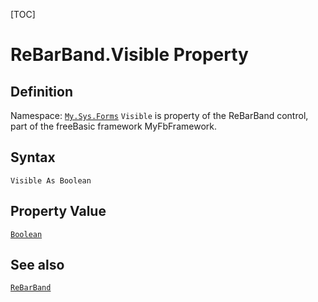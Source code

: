 [TOC]
# ReBarBand.Visible Property

## Definition
Namespace: [`My.Sys.Forms`](My.Sys.Forms.md)
`Visible` is property of the ReBarBand control, part of the freeBasic framework MyFbFramework.
## Syntax
```freeBasic
Visible As Boolean
```
## Property Value
[`Boolean`]("https://www.freebasic.net/wiki/KeyPgBoolean")
## See also
[`ReBarBand`](ReBarBand.md)
